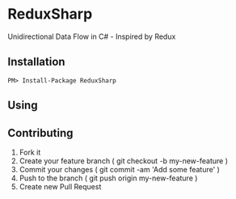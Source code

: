 # ReduxSharp

Unidirectional Data Flow in C# - Inspired by Redux


## Installation

```
PM> Install-Package ReduxSharp
```


## Using


## Contributing

1. Fork it
2. Create your feature branch ( git checkout -b my-new-feature )
3. Commit your changes ( git commit -am 'Add some feature' )
4. Push to the branch ( git push origin my-new-feature )
5. Create new Pull Request

